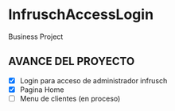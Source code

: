 # InfruschAccessLogin
Business Project


## AVANCE DEL PROYECTO

- [x] Login para acceso de administrador infrusch
- [x] Pagina Home
- [ ] Menu de clientes (en proceso)